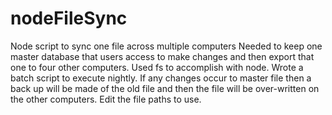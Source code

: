 # nodeFileSync
Node script to sync one file across multiple computers
Needed to keep one master database that users access to make changes and then export that one to four other computers.
Used fs to accomplish with node. Wrote a batch script to execute nightly. If any changes occur to master file then a back up will be made of the old file and then the file will be over-written on the other computers.
Edit the file paths to use.
